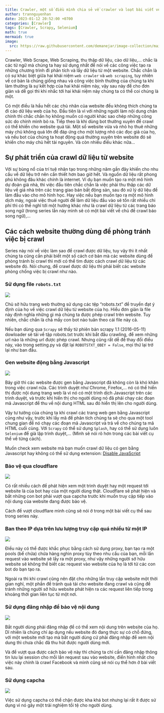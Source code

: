 ```yaml
---
title: Crawler, một số điều mình chia sẻ về crawler và loạt bài viết về crawler sắp tới?
author: trannguyenhan 
date: 2023-01-12 20:52:00 +0700
categories: [Crawler]
tags: [Crawler, Scrapy, Selenium]
math: true
mermaid: true
image:
  src: https://raw.githubusercontent.com/demanejar/image-collection/main/WelcomeSeriesCrawler/What-is-Web-Scraping-and-How-to-Use-It.png
---
```


Crawler, Web Scrape, Web Scraping, thu thập dữ liệu, cào dữ liệu,... chắc là các từ ngữ mà chúng ta hay sử dụng nhất để nói về các công việc tạo ra những chương trình đi phân tích và lấy dữ liệu từ một website. Chắc chắn là có sự khác biệt giữa hai khái niệm `web crawler` và `web scraping`, tuy nhiên về cơ bản là chúng giống nhau và công việc bình thường của chúng ta khi làm thường là sự kết hợp của hai khái niệm này, vậy sau này để cho đơn giản và dễ gọi thì khi nhắc tới hai khái niệm này chúng ta có thể coi chúng là một.

Có một điều là hầu hết các chủ nhân của website đều không thích chúng ta đi cào dữ liệu web của họ. Đầu tiên là vì với những người làm nội dung chân chính thì chắc chắn họ không muốn có người khác sao chép những công sức do chính mình bỏ ra. Tiếp theo là khi dùng bot thường xuyên để crawl có thể khiến cho website quá tải. Một số website vừa và nhỏ họ thuê những máy chủ không quá lớn để đáp ứng cho một lượng nhỏ các đọc giả của họ, và nếu bot của chúng ta hoạt động quá thường xuyên trên website đó sẽ khiến cho máy chủ hết tài nguyên. Và còn nhiều điều khác nữa...

## Sự phát triển của crawl dữ liệu từ website

Với sự bùng nổ của trí tuệ nhân tạo trong những năm gần đây khiến cho nhu cầu về dữ liệu trở nên cần thiết hơn bao giờ hết. Và nguồn dữ liệu rất phong phú không đâu khác chính là internet. Ví dụ bạn muốn tạo ra một mô hình dự đoán giá nhà, thì việc đầu tiên chắc chắn là việc phải thu thập các dữ liệu về giá nhà trên các trang giao bán bất động sản, sau đó xử lý dữ liệu để làm đầu vào cho mô hình học. Hay việc nếu bạn muốn tạo ra một mô hình dịch máy, ngoài việc thuê người để làm dữ liệu đầu vào sẽ tốn rất nhiều chi phí thì có thể nghĩ tới một hướng khác như là crawl dữ liệu từ các trang báo song ngữ (trong series lần này mình sẽ có một bài viết về chủ đề crawl báo song ngữ),...

## Các cách website thường dùng để phòng tránh việc bị crawl

Series này nói về việc làm sao để crawl được dữ liệu, tuy vậy thì ít nhất chúng ta cũng cần phải biết một số cách cơ bản mà các website dùng để phòng tránh bị crawl thì mới có thể tìm được cách crawl dữ liệu từ các website đó. Nói chung, để crawl được dữ liệu thì phải biết các website phòng chống việc bị crawl như nào. 

### Sử dụng file `robots.txt` 

![](https://raw.githubusercontent.com/demanejar/image-collection/main/WelcomeSeriesCrawler/robottxt.png)

Chủ sở hữu trang web thường sử dụng các tệp “robots.txt” để truyền đạt ý định của họ về việc crawl dữ liệu từ website của họ. Hiểu đơn giản là file này định nghĩa những gì mà chúng ta được phép crawl trên website. Tuy nhiên, chắc chắn là chả mấy con bot nào tuân theo cái file này cả. 

Nếu bạn dùng qua `Scrapy` sẽ thấy từ phiên bản scrapy 1.1 (2016-05-11) dowloader sẽ tải về tập robots.txt trước khi bắt đầu crawling, để xem những url nào là những url được phép crawl. Nhưng cũng rất dễ để thay đổi điều này, vào trong setting.py và đặt lại `ROBOTSTXT_OBEY = False`, mọi thứ lại trở lại như ban đầu.

### Gen website động bằng Javascript

![](https://raw.githubusercontent.com/demanejar/image-collection/main/WelcomeSeriesCrawler/javascript.jpeg)

Bây giờ thì các website được gen bằng Javascript đã không còn là khó khăn trong việc crawl nữa. Các trình duyệt như Chrome, Firefox,... nó có thể hiển thị được nội dung trang web là vì nó có một trình dịch Javascript trên các trình duyệt, và trước khi hiển thị cho người dùng nó đã phải chạy các đoạn mã Javascript để thu về nội dung HTML sau đó hiển thị lên cho người dùng. 

Vậy tư tưởng của chúng ta khi crawl các trang web gen bằng Javascript cũng như vậy, trước khi lấy mã để phân tích chúng ta sẽ cho qua một tool chung gian để nó chạy các đoạn mã Javascript và trả về cho chúng ta mã HTML cuối cùng. Với `Scrapy` có thể sử dụng `Splash`, hay có thể sử dụng luôn `Selenium` để giả lập trình duyệt,... (Mình sẽ nói rõ hơn trong các bài viết cụ thể về từng cách).

Muốn check xem website mà bạn muốn crawl dữ liệu có gen bằng Javascript hay không có thể sử dụng extension: [Disable JavaScript
](https://chrome.google.com/webstore/detail/disable-javascript/jfpdlihdedhlmhlbgooailmfhahieoem)

### Bảo vệ qua cloudflare

![](https://raw.githubusercontent.com/demanejar/image-collection/main/WelcomeSeriesCrawler/Cloudflare_Logo.svg.png)

Có rất nhiều cách để phát hiện xem một trình duyệt hay một request tới website là của bot hay của một người dùng thật. Cloudflare sẽ phát hiện và bắt những con bot phải vượt qua capcha trước khi muốn truy cập tiếp vào nội dung của website đang được bảo vệ.

Cách để vượt cloudflare mình cũng sẽ nói ở trong một bài viết cụ thể sau trong series này.

### Ban theo IP dựa trên lưu lượng truy cập quá nhiều từ một IP

![](https://raw.githubusercontent.com/demanejar/image-collection/main/WelcomeSeriesCrawler/your-ip-has-been-banned-thumbnail.jpg)

Điều này có thể được khắc phục bằng cách sử dụng proxy, bạn tạo ra một pools (bể chứa) chứa hàng nghìn proxy tùy theo nhu cầu của bạn, mỗi lần request vào website sẽ lấy ra một proxy, như vậy những người sở hữu website sẽ không thể biết các request vào website của họ là tới từ các con bot do bạn tạo ra. 

Ngoài ra thì khi crawl cũng nên đặt cho những lần truy cập website một thời gian nghỉ, một phần để tránh quá tải cho website đang crawl và cũng để  tránh những người sở hữu website phát hiện ra các request liên tiếp trong khoảng thời gian liên tục từ một nơi.

### Sử dụng đăng nhập để bảo vệ nội dung

![](https://raw.githubusercontent.com/demanejar/image-collection/main/WelcomeSeriesCrawler/loginmessage.png)

Bắt người dùng phải đăng nhập để có thể xem nội dung trên website của họ. Dĩ nhiên là chúng chỉ áp dụng nếu website đó đang thực sự có chỗ đứng, với một website mới tạo mà bắt người dùng cứ phải đăng nhập để xem nội dung thì chưa chắc đã thu hút được người dùng mới.

Và để vượt qua được cách bảo vệ này thì chúng ta chỉ cần đăng nhập thông tin lưu lại session cho mỗi lần request sau vào website, điển hình nhất cho việc này chính là crawl Facebook và mình cũng sẽ nói cụ thể hơn ở bài viết sau.

### Sử dụng capcha

![](https://raw.githubusercontent.com/demanejar/image-collection/main/WelcomeSeriesCrawler/unnamed.jpg)

Việc sử dụng capcha có thể chặn được kha khá bot nhưng lại rất ít được sử dụng vì nó gây một trải nghiệm tồi tệ cho người dùng.